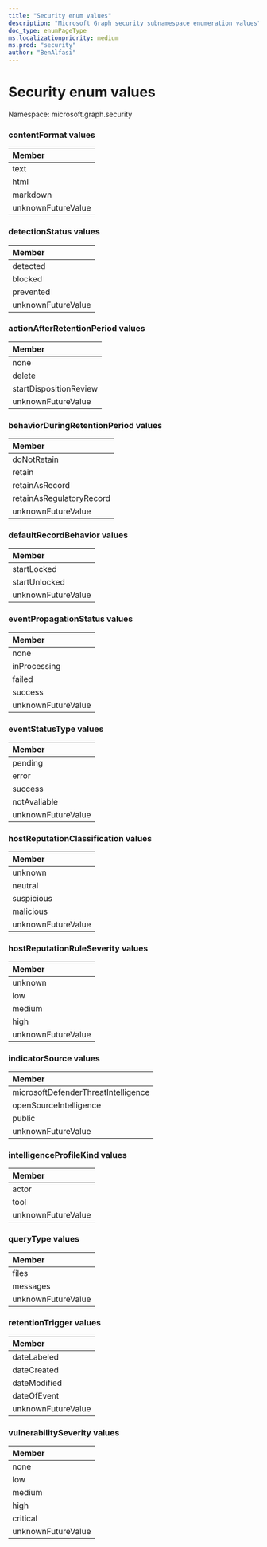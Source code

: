 ```yaml
---
title: "Security enum values"
description: "Microsoft Graph security subnamespace enumeration values"
doc_type: enumPageType
ms.localizationpriority: medium
ms.prod: "security"
author: "BenAlfasi"
---
```


# Security enum values

Namespace: microsoft.graph.security

### contentFormat values

|Member|
|:---|
|text|
|html|
|markdown|
|unknownFutureValue|

### detectionStatus values

| Member
|:--------------
| detected
| blocked
| prevented
| unknownFutureValue

### actionAfterRetentionPeriod values 



|Member|
|:---|
|none|
|delete|
|startDispositionReview|
|unknownFutureValue|

### behaviorDuringRetentionPeriod values 



|Member|
|:---|
|doNotRetain|
|retain|
|retainAsRecord|
|retainAsRegulatoryRecord|
|unknownFutureValue|


### defaultRecordBehavior values 



|Member|
|:---|
|startLocked|
|startUnlocked|
|unknownFutureValue|


### eventPropagationStatus values 



|Member|
|:---|
|none|
|inProcessing|
|failed|
|success|
|unknownFutureValue|

### eventStatusType values 



|Member|
|:---|
|pending|
|error|
|success|
|notAvaliable|
|unknownFutureValue|

### hostReputationClassification values

|Member|
|:---|
|unknown|
|neutral|
|suspicious|
|malicious|
|unknownFutureValue|

### hostReputationRuleSeverity values

|Member|
|:---|
|unknown|
|low|
|medium|
|high|
|unknownFutureValue|

### indicatorSource values

|Member|
|:---|
|microsoftDefenderThreatIntelligence|
|openSourceIntelligence|
|public|
|unknownFutureValue|

### intelligenceProfileKind values

|Member|
|:---|
|actor|
|tool|
|unknownFutureValue|

### queryType values 



|Member|
|:---|
|files|
|messages|
|unknownFutureValue|



### retentionTrigger values 



|Member|
|:---|
|dateLabeled|
|dateCreated|
|dateModified|
|dateOfEvent|
|unknownFutureValue|

### vulnerabilitySeverity values

|Member|
|:---|
|none|
|low|
|medium|
|high|
|critical|
|unknownFutureValue|

<!--
{
  "type": "#page.annotation",
  "namespace": "microsoft.graph.security"
}
-->
